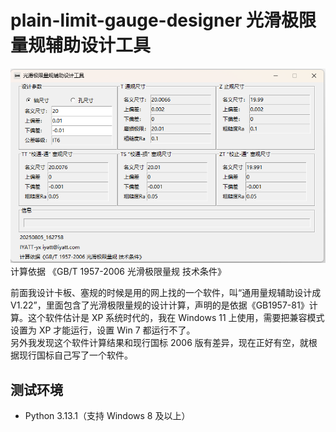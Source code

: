 # plain-limit-gauge-designer 光滑极限量规辅助设计工具

![alt text](doc/imgs/image1.png)  
计算依据 《GB/T 1957-2006 光滑极限量规 技术条件》  

前面我设计卡板、塞规的时候是用的网上找的一个软件，叫“通用量规辅助设计成 V1.22”，里面包含了光滑极限量规的设计计算，声明的是依据《GB1957-81》计算。这个软件估计是 XP 系统时代的，我在 Windows 11 上使用，需要把兼容模式设置为 XP 才能运行，设置 Win 7 都运行不了。  
另外我发现这个软件计算结果和现行国标 2006 版有差异，现在正好有空，就根据现行国标自己写了一个软件。

## 测试环境

* Python 3.13.1（支持 Windows 8 及以上）
